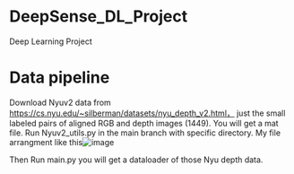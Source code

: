 # DeepSense_DL_Project
Deep Learning Project


# Data pipeline
Download Nyuv2 data from https://cs.nyu.edu/~silberman/datasets/nyu_depth_v2.html， just the small labeled pairs of aligned RGB and depth images (1449). You will get a mat file. Run Nyuv2_utils.py in the main branch with specific directory.
My file arrangment like this![image](https://user-images.githubusercontent.com/103913831/164450753-4bdd6d0b-2bb2-4e55-a8ee-1204c9fdf7bd.png)

Then Run main.py you will get a dataloader of those Nyu depth data.
